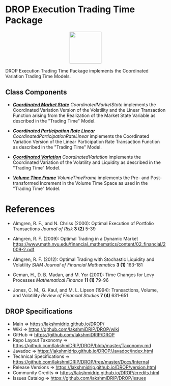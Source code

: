 # DROP Execution Trading Time Package

<p align="center"><img src="https://github.com/lakshmiDRIP/DROP/blob/master/DRIP_Logo.gif?raw=true" width="100"></p>

DROP Execution Trading Time Package implements the Coordinated Variation Trading Time Models.


## Class Components

 * [***Coordinated Market State***](https://github.com/lakshmiDRIP/DROP/tree/master/src/main/java/org/drip/execution/tradingtime/CoordinatedMarketState.java)
 <i>CoordinatedMarketState</i> implements the Coordinated Variation Version of the Volatility and the Linear
 Transaction Function arising from the Realization of the Market State Variable as described in the "Trading
 Time" Model.

 * [***Coordinated Participation Rate Linear***](https://github.com/lakshmiDRIP/DROP/tree/master/src/main/java/org/drip/execution/tradingtime/CoordinatedParticipationRateLinear.java)
 <i>CoordinatedParticipationRateLinear</i> implements the Coordinated Variation Version of the Linear
 Participation Rate Transaction Function as described in the "Trading Time" Model.

 * [***Coordinated Variation***](https://github.com/lakshmiDRIP/DROP/tree/master/src/main/java/org/drip/execution/tradingtime/CoordinatedVariation.java)
 <i>CoordinatedVariation</i> implements the Coordinated Variation of the Volatility and Liquidity as
 described in the "Trading Time" Model.

 * [***Volume Time Frame***](https://github.com/lakshmiDRIP/DROP/tree/master/src/main/java/org/drip/execution/tradingtime/VolumeTimeFrame.java)
 <i>VolumeTimeFrame</i> implements the Pre- and Post-transformed Increment in the Volume Time Space as used
 in the "Trading Time" Model.


# References

 * Almgren, R. F., and N. Chriss (2000): Optimal Execution of Portfolio Transactions <i>Journal of Risk</i>
 	<b>3 (2)</b> 5-39

 * Almgren, R. F. (2009): Optimal Trading in a Dynamic Market
 	https://www.math.nyu.edu/financial_mathematics/content/02_financial/2009-2.pdf

 * Almgren, R. F. (2012): Optimal Trading with Stochastic Liquidity and Volatility <i>SIAM Journal of
 	Financial Mathematics</i> <b>3 (1)</b> 163-181

 * Geman, H., D. B. Madan, and M. Yor (2001): Time Changes for Levy Processes <i>Mathematical Finance</i>
 	<b>11 (1)</b> 79-96

 * Jones, C. M., G. Kaul, and M. L. Lipson (1994): Transactions, Volume, and Volatility <i>Review of
 	Financial Studies</i> <b>7 (4)</b> 631-651


## DROP Specifications

 * Main                     => https://lakshmidrip.github.io/DROP/
 * Wiki                     => https://github.com/lakshmiDRIP/DROP/wiki
 * GitHub                   => https://github.com/lakshmiDRIP/DROP
 * Repo Layout Taxonomy     => https://github.com/lakshmiDRIP/DROP/blob/master/Taxonomy.md
 * Javadoc                  => https://lakshmidrip.github.io/DROP/Javadoc/index.html
 * Technical Specifications => https://github.com/lakshmiDRIP/DROP/tree/master/Docs/Internal
 * Release Versions         => https://lakshmidrip.github.io/DROP/version.html
 * Community Credits        => https://lakshmidrip.github.io/DROP/credits.html
 * Issues Catalog           => https://github.com/lakshmiDRIP/DROP/issues
